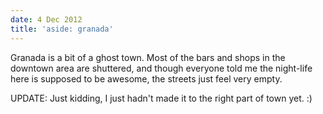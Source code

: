 ```yaml
---
date: 4 Dec 2012
title: 'aside: granada'
---
```


Granada is a bit of a ghost town.  Most of the bars and shops in the downtown area are shuttered, and though everyone told me the night-life here is supposed to be awesome, the streets just feel very empty.

UPDATE: Just kidding, I just hadn't made it to the right part of town yet. :)
